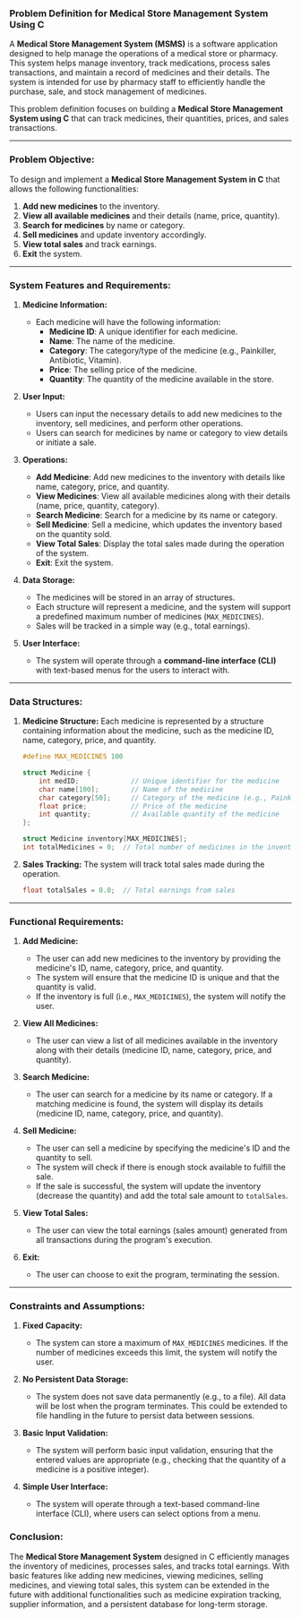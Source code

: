 ### **Problem Definition for Medical Store Management System Using C**

A **Medical Store Management System (MSMS)** is a software application designed to help manage the operations of a medical store or pharmacy. This system helps manage inventory, track medications, process sales transactions, and maintain a record of medicines and their details. The system is intended for use by pharmacy staff to efficiently handle the purchase, sale, and stock management of medicines.

This problem definition focuses on building a **Medical Store Management System using C** that can track medicines, their quantities, prices, and sales transactions.

---

### **Problem Objective:**

To design and implement a **Medical Store Management System in C** that allows the following functionalities:
1. **Add new medicines** to the inventory.
2. **View all available medicines** and their details (name, price, quantity).
3. **Search for medicines** by name or category.
4. **Sell medicines** and update inventory accordingly.
5. **View total sales** and track earnings.
6. **Exit** the system.

---

### **System Features and Requirements:**

1. **Medicine Information:**
   - Each medicine will have the following information:
     - **Medicine ID**: A unique identifier for each medicine.
     - **Name**: The name of the medicine.
     - **Category**: The category/type of the medicine (e.g., Painkiller, Antibiotic, Vitamin).
     - **Price**: The selling price of the medicine.
     - **Quantity**: The quantity of the medicine available in the store.

2. **User Input:**
   - Users can input the necessary details to add new medicines to the inventory, sell medicines, and perform other operations.
   - Users can search for medicines by name or category to view details or initiate a sale.

3. **Operations:**
   - **Add Medicine**: Add new medicines to the inventory with details like name, category, price, and quantity.
   - **View Medicines**: View all available medicines along with their details (name, price, quantity, category).
   - **Search Medicine**: Search for a medicine by its name or category.
   - **Sell Medicine**: Sell a medicine, which updates the inventory based on the quantity sold.
   - **View Total Sales**: Display the total sales made during the operation of the system.
   - **Exit**: Exit the system.

4. **Data Storage:**
   - The medicines will be stored in an array of structures.
   - Each structure will represent a medicine, and the system will support a predefined maximum number of medicines (`MAX_MEDICINES`).
   - Sales will be tracked in a simple way (e.g., total earnings).

5. **User Interface:**
   - The system will operate through a **command-line interface (CLI)** with text-based menus for the users to interact with.

---

### **Data Structures:**

1. **Medicine Structure:**
   Each medicine is represented by a structure containing information about the medicine, such as the medicine ID, name, category, price, and quantity.

   ```c
   #define MAX_MEDICINES 100

   struct Medicine {
       int medID;             // Unique identifier for the medicine
       char name[100];        // Name of the medicine
       char category[50];     // Category of the medicine (e.g., Painkiller)
       float price;           // Price of the medicine
       int quantity;          // Available quantity of the medicine
   };

   struct Medicine inventory[MAX_MEDICINES];
   int totalMedicines = 0;  // Total number of medicines in the inventory
   ```

2. **Sales Tracking:**
   The system will track total sales made during the operation.

   ```c
   float totalSales = 0.0;  // Total earnings from sales
   ```

---

### **Functional Requirements:**

1. **Add Medicine:**
   - The user can add new medicines to the inventory by providing the medicine's ID, name, category, price, and quantity.
   - The system will ensure that the medicine ID is unique and that the quantity is valid.
   - If the inventory is full (i.e., `MAX_MEDICINES`), the system will notify the user.

2. **View All Medicines:**
   - The user can view a list of all medicines available in the inventory along with their details (medicine ID, name, category, price, and quantity).

3. **Search Medicine:**
   - The user can search for a medicine by its name or category. If a matching medicine is found, the system will display its details (medicine ID, name, category, price, and quantity).

4. **Sell Medicine:**
   - The user can sell a medicine by specifying the medicine's ID and the quantity to sell.
   - The system will check if there is enough stock available to fulfill the sale.
   - If the sale is successful, the system will update the inventory (decrease the quantity) and add the total sale amount to `totalSales`.

5. **View Total Sales:**
   - The user can view the total earnings (sales amount) generated from all transactions during the program's execution.

6. **Exit:**
   - The user can choose to exit the program, terminating the session.

---

### **Constraints and Assumptions:**

1. **Fixed Capacity:**
   - The system can store a maximum of `MAX_MEDICINES` medicines. If the number of medicines exceeds this limit, the system will notify the user.

2. **No Persistent Data Storage:**
   - The system does not save data permanently (e.g., to a file). All data will be lost when the program terminates. This could be extended to file handling in the future to persist data between sessions.

3. **Basic Input Validation:**
   - The system will perform basic input validation, ensuring that the entered values are appropriate (e.g., checking that the quantity of a medicine is a positive integer).

4. **Simple User Interface:**
   - The system will operate through a text-based command-line interface (CLI), where users can select options from a menu.


### **Conclusion:**

The **Medical Store Management System** designed in C efficiently manages the inventory of medicines, processes sales, and tracks total earnings. With basic features like adding new medicines, viewing medicines, selling medicines, and viewing total sales, this system can be extended in the future with additional functionalities such as medicine expiration tracking, supplier information, and a persistent database for long-term storage.